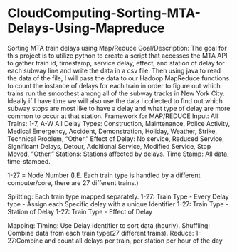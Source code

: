 # CloudComputing-Sorting-MTA-Delays-Using-Mapreduce
Sorting MTA train delays using Map/Reduce
Goal/Description: 
	The goal for this project is to utilize python to create a script that accesses the MTA API to gather train id, timestamp, service delay, effect, and station of delay for each subway line and write the data in a csv file. Then using java to read the data of the file, I will pass the data to our Hadoop MapReduce functions to count the instance of delays for each train in order to figure out which trains run the smoothest among all of the subway tracks in New York City. Ideally if I have time we will also use the data I collected to find out which subway stops are most like to have a delay and what type of delay are more common to occur at that station.
Framework for MAP/REDUCE
Input: 
All Trains: 1-7, A-W 
All Delay Types: Construction, Maintenance, Police Activity, Medical Emergency, Accident, Demonstration, Holiday, Weather, Strike, Technical Problem, “Other.”
Effect of Delay: No service, Reduced Service, Significant Delays, Detour, Additional Service, Modified Service, Stop Moved, “Other.”
Stations: Stations affected by delays.
Time Stamp: All data, time-stamped.

1-27 = Node Number (I.E. Each train type is handled by a different computer/core, there are 27 different trains.)

Splitting: Each train type mapped separately.
1-27: Train Type - Every Delay type - Assign each Specific delay with a unique Identifier
1-27: Train Type - Station of Delay
1-27: Train Type - Effect of Delay

Mapping: 
Timing: Use Delay Identifier to sort data (hourly).
Shuffling:
Combine data from each train type(27 different trains).
Reduce:
1-27:Combine and count all delays per train, per station per hour of the day





